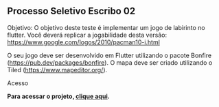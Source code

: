 ## Processo Seletivo Escribo 02

Objetivo: O objetivo deste teste é implementar um jogo de labirinto no flutter. Você deverá replicar a jogabilidade desta versão: https://www.google.com/logos/2010/pacman10-i.html

O seu jogo deve ser desenvolvido em Flutter utilizando o pacote Bonfire (https://pub.dev/packages/bonfire). O mapa deve ser criado utilizando o Tiled (https://www.mapeditor.org/).

Acesso

**Para acessar o projeto, [clique aqui](https://github.com/Uandsu/processo-escribo-02/).**
